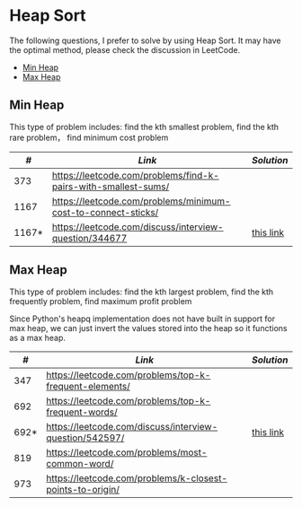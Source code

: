 # Heap Sort

The following questions, I prefer to solve by using Heap Sort. It may have the optimal method, please check the discussion in LeetCode.  

* [Min Heap](##Min-Heap)
* [Max Heap](##Max-Heap)

## Min Heap

This type of problem includes: find the kth smallest problem, find the kth rare problem， find minimum cost problem

| *#* | *Link* | *Solution* |
| ---- | --------------------------------- | --------------------------------- |
| 373 | https://leetcode.com/problems/find-k-pairs-with-smallest-sums/ | |
| 1167 | https://leetcode.com/problems/minimum-cost-to-connect-sticks/ | |
| 1167* | https://leetcode.com/discuss/interview-question/344677| [this link](../python_practice/amazon/min_cost_to_connect_ropes.py) |  

## Max Heap

This type of problem includes: find the kth largest problem, find the kth frequently problem, find maximum profit problem

Since Python's heapq implementation does not have built in support for max heap, we can just invert the values stored into the heap so it functions as a max heap. 

| *#* | *Link* | *Solution* |
| ---- | --------------------------------- | --------------------------------- |
| 347 | https://leetcode.com/problems/top-k-frequent-elements/ | |
| 692 | https://leetcode.com/problems/top-k-frequent-words/ | |
| 692* | https://leetcode.com/discuss/interview-question/542597/ | [this link](../python_practice/amazon/top_k_frequently_mentioned_keywords.py) |
| 819 | https://leetcode.com/problems/most-common-word/ | |
| 973 | https://leetcode.com/problems/k-closest-points-to-origin/ | | 